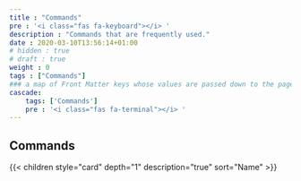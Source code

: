 ```yaml
---
title : "Commands"
pre : '<i class="fas fa-keyboard"></i> '
description : "Commands that are frequently used."
date : 2020-03-10T13:56:14+01:00
# hidden : true
# draft : true
weight : 0
tags : ["Commands"]
### a map of Front Matter keys whose values are passed down to the page's descendants unless overwritten by self or a closer ancestor's cascade. 
cascade:
    tags: ['Commands']
    pre : '<i class="fas fa-terminal"></i> '
---
```


## Commands

{{< children style="card" depth="1" description="true" sort="Name" >}}
